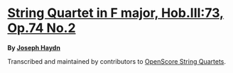 # [String Quartet in F major, Hob.III:73, Op.74 No.2][set]

__By [Joseph Haydn][composer]__

[set]: https://musescore.com/openscore-string-quartets/sets/5954374
[composer]: https://musescore.com/openscore-string-quartets/sets?order=title&text=Haydn,+Joseph

Transcribed and maintained by contributors to [OpenScore String Quartets].

[OpenScore String Quartets]: https://musescore.com/openscore-string-quartets
